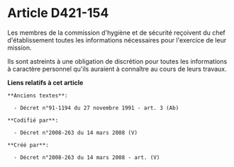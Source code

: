 # Article D421-154

Les membres de la commission d'hygiène et de sécurité reçoivent du chef d'établissement toutes les informations nécessaires
pour l'exercice de leur mission.

Ils sont astreints à une obligation de discrétion pour toutes les informations à caractère personnel qu'ils auraient à
connaître au cours de leurs travaux.

**Liens relatifs à cet article**

	**Anciens textes**:

	  - Décret n°91-1194 du 27 novembre 1991 - art. 3 (Ab)

	**Codifié par**:

	  - Décret n°2008-263 du 14 mars 2008 (V)

	**Créé par**:

	  - Décret n°2008-263 du 14 mars 2008 - art. (V)
